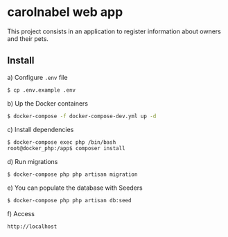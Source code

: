 # carolnabel web app

This project consists in an application to register information about owners and their pets.

## Install

a) Configure `.env` file

```bash 
$ cp .env.example .env
```

b) Up the Docker containers
```bash 
$ docker-compose -f docker-compose-dev.yml up -d
```

c) Install dependencies
```bash
$ docker-compose exec php /bin/bash
root@docker_php:/app$ composer install
```

d) Run migrations
```bash
$ docker-compose php php artisan migration
```

e) You can populate the database with Seeders
```bash
$ docker-compose php php artisan db:seed
```

f) Access 
```
http://localhost
```
